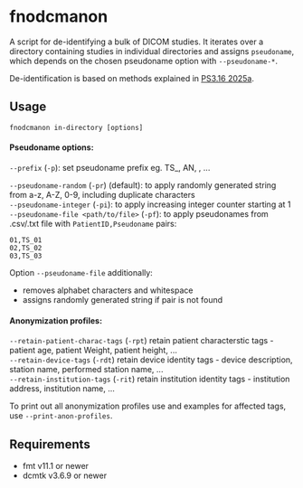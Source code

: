 # fnodcmanon
A script for de-identifying a bulk of DICOM studies. It iterates over a directory containing studies in 
individual directories and assigns `pseudoname`, which depends on the chosen pseudoname option with `--pseudoname-*`.

De-identification is based on methods explained in [PS3.16 2025a](https://dicom.nema.org/medical/dicom/current/output/chtml/part16/chapter_D.html#DCM_113100). 

## Usage
```
fnodcmanon in-directory [options]
```
#### Pseudoname options:
`--prefix` (`-p`): set pseudoname prefix eg. TS_, AN, , ...  

`--pseudoname-random` (`-pr`) (default): to apply randomly generated string from a-z, A-Z, 0-9, including duplicate characters  
`--pseudoname-integer` (`-pi`): to apply increasing integer counter starting at 1  
`--pseudoname-file <path/to/file>` (`-pf`): to apply pseudonames from .csv/.txt file with `PatientID,Pseudoname` pairs:
```
01,TS_01
02,TS_02
03,TS_03
```

Option `--pseudoname-file` additionally:
* removes alphabet characters and whitespace
* assigns randomly generated string if pair is not found

#### Anonymization profiles:
`--retain-patient-charac-tags` (`-rpt`) retain patient characterstic tags - patient age, patient Weight, patient height, ...  
`--retain-device-tags` (`-rdt`) retain device identity tags - device description, station name, performed station name, ...  
`--retain-institution-tags` (`-rit`) retain institution identity tags - institution address, institution name, ...  

To print out all anonymization profiles use and examples for affected tags, use `--print-anon-profiles`.



## Requirements
* fmt v11.1 or newer
* dcmtk v3.6.9 or newer